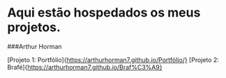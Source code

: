# Aqui estão hospedados os meus projetos.
###Arthur Horman

[Projeto 1: Portfólio]{https://arthurhorman7.github.io/Portfólio/}
[Projeto 2: Brafé]{https://arthurhorman7.github.io/Braf%C3%A9}
